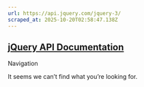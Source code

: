 ```yaml
---
url: https://api.jquery.com/jquery-3/
scraped_at: 2025-10-20T02:58:47.138Z
---
```


## [jQuery API Documentation](https://jquery.com/ "jQuery API Documentation")

Navigation

It seems we can’t find what you’re looking for.
